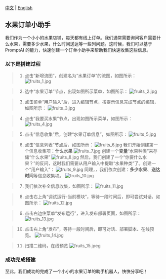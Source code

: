 [中文](fruits.md) | [English](fruits_en.md)

## 水果订单小助手

我们作为一个小小的水果店铺，每天都有线上订单。我们通常需要询问客户需要什么水果，需要多少水果，什么时间送达等一些列问题。这时候，我们可以基于 PromptAI 的能力，快速创建一个订单小助手来帮助我们快速收集这些信息。

### 以下是搭建过程

> 1. 点击“新增流图”，创建名为“水果订单”的流图，如图所示：
>    ![fruits_1.jpg](images/fruits_1.jpg)

> 2. 选中“水果订单”节点，出现如图所示菜单，如图所示：
>    ![fruits_2.jpg](images/fruits_2.jpg)

> 3. 点击菜单“用户输入”后，进入编辑节点，按提示信息完成节点的编辑，如图所示：
>    ![fruits_3.jpg](images/fruits_3.jpg)

> 4. 点击“我要买水果”节点，出现如图所示菜单，如图所示：
>    ![fruits_4.jpg](images/fruits_4.jpg)

> 5. 点击“信息收集”后，创建“水果订单信息”，如图所示：
>    ![fruits_5.jpg](images/fruits_5.jpg)

> 6. 点击“信息列表”节点后，如图所示：
>    ![fruits_6.jpg](images/fruits_6.jpg)
>    我们开始创建第一个信息收集项：**什么水果**
>    ![fruits_7.jpg](images/fruits_7.jpg)
>    创建一个**变量**“水果种类”来存储“什么水果”
>    ![fruits_8.jpg](images/fruits_8.jpg)
>    然后，我们创建了一个“你要什么水果？”的反问，这时我们需要从用户输入中提取“水果种类”了。创建一个“用户输入”：
>    ![fruits_9.jpg](images/fruits_9.jpg)
>    同理，，我们依次创建：**多少水果**、**送达时间**等信息收集项。
>    ![fruits_10.jpg](images/fruits_10.jpg)

> 7. 我们依次补全信息收集，如图所示：
>    ![fruits_11.jpg](images/fruits_11.jpg)

> 8. 点击右上角“调试运行-当前模块”，等待一段时间后，即可尝试对话，如图所示：
>    ![fruits_12.jpg](images/fruits_5.jpg)

> 9. 点击右边住菜单“发布运行”，进入发布部署页面，如图所示：
>    ![fruits_13.jpg](images/fruits_6.jpg)

> 10. 点击右上角“发布”，等待一段时间后，即可对话、部署脚本、在线预览。
>     ![fruits_14.jpg](images/fruits_7.jpg)

> 11. 扫描二维码，在线预览
>     ![fruits_15.jpeg](images/fruits_8.jpeg)

### 成功完成搭建

至此，我们成功的完成了一个小小的水果订单的助手机器人，快快分享吧！
